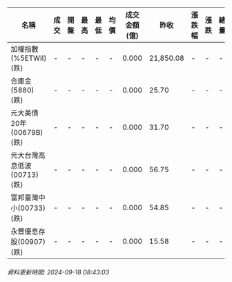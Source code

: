 | 名稱 | 成交 | 開盤 | 最高 | 最低 | 均價 | 成交金額(億) | 昨收 | 漲跌幅 | 漲跌 | 總量 | 昨量 | 振幅 |
| -------- | -------- | -------- | -------- |-------- | -------- | -------- |-------- |-------- |-------- | -------- | -------- |-------- |
|加權指數(%5ETWII) (跌)|-|-|-|-|-|0.000|21,850.08|-|-|-|-|0.00%|
|合庫金(5880) (跌)|-|-|-|-|-|0.000|25.70|-|-|-|-|0.00%|
|元大美債20年(00679B) (跌)|-|-|-|-|-|0.000|31.70|-|-|-|-|0.00%|
|元大台灣高息低波(00713) (跌)|-|-|-|-|-|0.000|56.75|-|-|-|-|0.00%|
|富邦臺灣中小(00733) (跌)|-|-|-|-|-|0.000|54.85|-|-|-|-|0.00%|
|永豐優息存股(00907) (跌)|-|-|-|-|-|0.000|15.58|-|-|-|-|0.00%|
###### 資料更新時間: 2024-09-18 08:43:03
